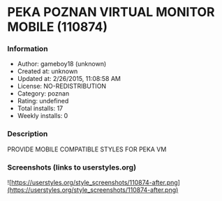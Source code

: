 # PEKA POZNAN VIRTUAL MONITOR MOBILE (110874)

### Information
- Author: gameboy18 (unknown)
- Created at: unknown
- Updated at: 2/26/2015, 11:08:58 AM
- License: NO-REDISTRIBUTION
- Category: poznan
- Rating: undefined
- Total installs: 17
- Weekly installs: 0


### Description
PROVIDE MOBILE COMPATIBLE STYLES FOR PEKA VM


### Screenshots (links to userstyles.org)
![https://userstyles.org/style_screenshots/110874-after.png](https://userstyles.org/style_screenshots/110874-after.png)


